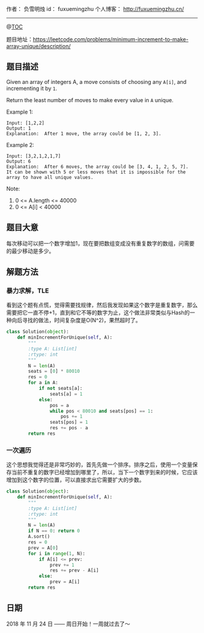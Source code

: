 
作者： 负雪明烛
id：	fuxuemingzhu
个人博客：	http://fuxuemingzhu.cn/

---
@[TOC](目录)


题目地址：https://leetcode.com/problems/minimum-increment-to-make-array-unique/description/


## 题目描述

Given an array of integers A, a move consists of choosing any ``A[i]``, and incrementing it by ``1``.

Return the least number of moves to make every value in ``A`` unique.


Example 1:

    Input: [1,2,2]
    Output: 1
    Explanation:  After 1 move, the array could be [1, 2, 3].

Example 2:

    Input: [3,2,1,2,1,7]
    Output: 6
    Explanation:  After 6 moves, the array could be [3, 4, 1, 2, 5, 7].
    It can be shown with 5 or less moves that it is impossible for the array to have all unique values.
 

Note:

1. 0 <= A.length <= 40000
1. 0 <= A[i] < 40000
 

## 题目大意

每次移动可以把一个数字增加1，现在要把数组变成没有重复数字的数组，问需要的最少移动是多少。

## 解题方法

### 暴力求解，TLE

看到这个题有点慌，觉得需要找规律，然后我发现如果这个数字是重复数字，那么需要把它一直不停+1，直到和它不等的数字为止，这个做法非常类似与Hash的一种向后寻找的做法，时间复杂度是O(N^2)，果然超时了。

```python
class Solution(object):
    def minIncrementForUnique(self, A):
        """
        :type A: List[int]
        :rtype: int
        """
        N = len(A)
        seats = [0] * 80010
        res = 0
        for a in A:
            if not seats[a]:
                seats[a] = 1
            else:
                pos = a
                while pos < 80010 and seats[pos] == 1:
                    pos += 1
                seats[pos] = 1
                res += pos - a
        return res
```


### 一次遍历

这个思想我觉得还是非常巧妙的，首先先做一个排序。排序之后，使用一个变量保存当前不重复的数字已经增加到哪里了，所以，当下一个数字到来的时候，它应该增加到这个数字的位置，可以直接求出它需要扩大的步数。

```python
class Solution(object):
    def minIncrementForUnique(self, A):
        """
        :type A: List[int]
        :rtype: int
        """
        N = len(A)
        if N == 0: return 0
        A.sort()
        res = 0
        prev = A[0]
        for i in range(1, N):
            if A[i] <= prev:
                prev += 1
                res += prev - A[i]
            else:
                prev = A[i]
        return res
```

## 日期

2018 年 11 月 24 日 —— 周日开始！一周就过去了～


  [1]: http://zxi.mytechroad.com/blog/dynamic-programming/leetcode-730-count-different-palindromic-subsequences/
